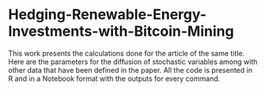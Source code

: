 # Hedging-Renewable-Energy-Investments-with-Bitcoin-Mining
This work presents the calculations done for the article of the same title. Here are the parameters for the diffusion of stochastic variables among with other data that have been defined in the paper. All the code is presented in R and in a Notebook format with the outputs for every command.
